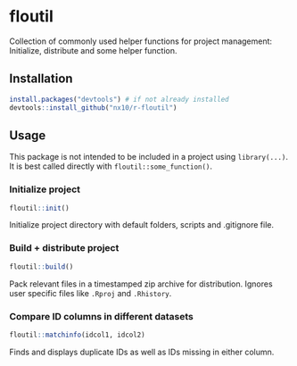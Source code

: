 # floutil

Collection of commonly used helper functions for project management: Initialize, distribute and some helper function.

## Installation

```R
install.packages("devtools") # if not already installed
devtools::install_github("nx10/r-floutil")
```


## Usage

This package is not intended to be included in a project using `library(...)`. It is best called directly with `floutil::some_function()`. 

### Initialize project

```R
floutil::init()
```

Initialize project directory with default folders, scripts and .gitignore file.

### Build + distribute project

```R
floutil::build()
```

Pack relevant files in a timestamped zip archive for distribution. Ignores user specific files like `.Rproj` and `.Rhistory`.

### Compare ID columns in different datasets

```R
floutil::matchinfo(idcol1, idcol2)
```

Finds and displays duplicate IDs as well as IDs missing in either column.
